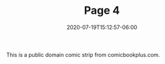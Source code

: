 ---
title: "Page 4"
date: 2020-07-19T15:12:57-06:00
image: "img/4.jpg"
draft: false
body: "This is a public domain comic strip from comicbookplus.com."
---